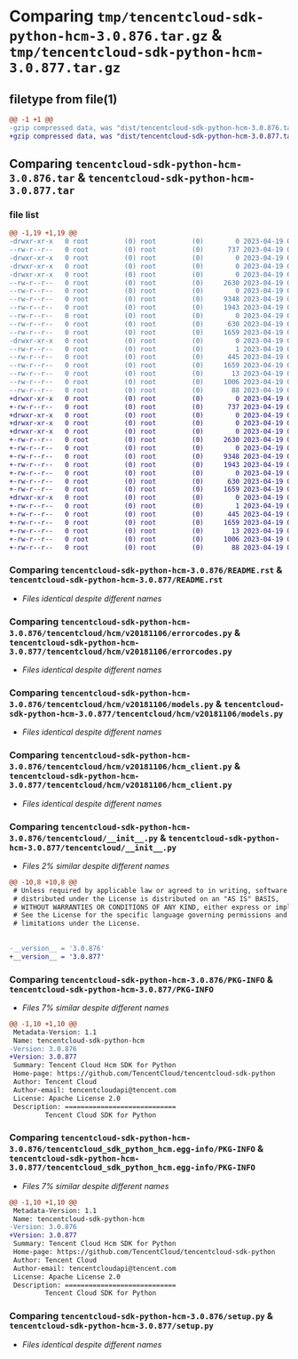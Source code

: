 # Comparing `tmp/tencentcloud-sdk-python-hcm-3.0.876.tar.gz` & `tmp/tencentcloud-sdk-python-hcm-3.0.877.tar.gz`

## filetype from file(1)

```diff
@@ -1 +1 @@
-gzip compressed data, was "dist/tencentcloud-sdk-python-hcm-3.0.876.tar", last modified: Wed Apr 19 00:28:56 2023, max compression
+gzip compressed data, was "dist/tencentcloud-sdk-python-hcm-3.0.877.tar", last modified: Wed Apr 19 09:18:19 2023, max compression
```

## Comparing `tencentcloud-sdk-python-hcm-3.0.876.tar` & `tencentcloud-sdk-python-hcm-3.0.877.tar`

### file list

```diff
@@ -1,19 +1,19 @@
-drwxr-xr-x   0 root         (0) root         (0)        0 2023-04-19 00:28:56.000000 tencentcloud-sdk-python-hcm-3.0.876/
--rw-r--r--   0 root         (0) root         (0)      737 2023-04-19 00:28:56.000000 tencentcloud-sdk-python-hcm-3.0.876/README.rst
-drwxr-xr-x   0 root         (0) root         (0)        0 2023-04-19 00:28:56.000000 tencentcloud-sdk-python-hcm-3.0.876/tencentcloud/
-drwxr-xr-x   0 root         (0) root         (0)        0 2023-04-19 00:28:56.000000 tencentcloud-sdk-python-hcm-3.0.876/tencentcloud/hcm/
-drwxr-xr-x   0 root         (0) root         (0)        0 2023-04-19 00:28:56.000000 tencentcloud-sdk-python-hcm-3.0.876/tencentcloud/hcm/v20181106/
--rw-r--r--   0 root         (0) root         (0)     2630 2023-04-19 00:28:56.000000 tencentcloud-sdk-python-hcm-3.0.876/tencentcloud/hcm/v20181106/errorcodes.py
--rw-r--r--   0 root         (0) root         (0)        0 2023-04-19 00:28:56.000000 tencentcloud-sdk-python-hcm-3.0.876/tencentcloud/hcm/v20181106/__init__.py
--rw-r--r--   0 root         (0) root         (0)     9348 2023-04-19 00:28:56.000000 tencentcloud-sdk-python-hcm-3.0.876/tencentcloud/hcm/v20181106/models.py
--rw-r--r--   0 root         (0) root         (0)     1943 2023-04-19 00:28:56.000000 tencentcloud-sdk-python-hcm-3.0.876/tencentcloud/hcm/v20181106/hcm_client.py
--rw-r--r--   0 root         (0) root         (0)        0 2023-04-19 00:28:56.000000 tencentcloud-sdk-python-hcm-3.0.876/tencentcloud/hcm/__init__.py
--rw-r--r--   0 root         (0) root         (0)      630 2023-04-19 00:28:56.000000 tencentcloud-sdk-python-hcm-3.0.876/tencentcloud/__init__.py
--rw-r--r--   0 root         (0) root         (0)     1659 2023-04-19 00:28:56.000000 tencentcloud-sdk-python-hcm-3.0.876/PKG-INFO
-drwxr-xr-x   0 root         (0) root         (0)        0 2023-04-19 00:28:56.000000 tencentcloud-sdk-python-hcm-3.0.876/tencentcloud_sdk_python_hcm.egg-info/
--rw-r--r--   0 root         (0) root         (0)        1 2023-04-19 00:28:56.000000 tencentcloud-sdk-python-hcm-3.0.876/tencentcloud_sdk_python_hcm.egg-info/dependency_links.txt
--rw-r--r--   0 root         (0) root         (0)      445 2023-04-19 00:28:56.000000 tencentcloud-sdk-python-hcm-3.0.876/tencentcloud_sdk_python_hcm.egg-info/SOURCES.txt
--rw-r--r--   0 root         (0) root         (0)     1659 2023-04-19 00:28:56.000000 tencentcloud-sdk-python-hcm-3.0.876/tencentcloud_sdk_python_hcm.egg-info/PKG-INFO
--rw-r--r--   0 root         (0) root         (0)       13 2023-04-19 00:28:56.000000 tencentcloud-sdk-python-hcm-3.0.876/tencentcloud_sdk_python_hcm.egg-info/top_level.txt
--rw-r--r--   0 root         (0) root         (0)     1006 2023-04-19 00:28:56.000000 tencentcloud-sdk-python-hcm-3.0.876/setup.py
--rw-r--r--   0 root         (0) root         (0)       88 2023-04-19 00:28:56.000000 tencentcloud-sdk-python-hcm-3.0.876/setup.cfg
+drwxr-xr-x   0 root         (0) root         (0)        0 2023-04-19 09:18:19.000000 tencentcloud-sdk-python-hcm-3.0.877/
+-rw-r--r--   0 root         (0) root         (0)      737 2023-04-19 09:18:19.000000 tencentcloud-sdk-python-hcm-3.0.877/README.rst
+drwxr-xr-x   0 root         (0) root         (0)        0 2023-04-19 09:18:19.000000 tencentcloud-sdk-python-hcm-3.0.877/tencentcloud/
+drwxr-xr-x   0 root         (0) root         (0)        0 2023-04-19 09:18:19.000000 tencentcloud-sdk-python-hcm-3.0.877/tencentcloud/hcm/
+drwxr-xr-x   0 root         (0) root         (0)        0 2023-04-19 09:18:19.000000 tencentcloud-sdk-python-hcm-3.0.877/tencentcloud/hcm/v20181106/
+-rw-r--r--   0 root         (0) root         (0)     2630 2023-04-19 09:18:19.000000 tencentcloud-sdk-python-hcm-3.0.877/tencentcloud/hcm/v20181106/errorcodes.py
+-rw-r--r--   0 root         (0) root         (0)        0 2023-04-19 09:18:19.000000 tencentcloud-sdk-python-hcm-3.0.877/tencentcloud/hcm/v20181106/__init__.py
+-rw-r--r--   0 root         (0) root         (0)     9348 2023-04-19 09:18:19.000000 tencentcloud-sdk-python-hcm-3.0.877/tencentcloud/hcm/v20181106/models.py
+-rw-r--r--   0 root         (0) root         (0)     1943 2023-04-19 09:18:19.000000 tencentcloud-sdk-python-hcm-3.0.877/tencentcloud/hcm/v20181106/hcm_client.py
+-rw-r--r--   0 root         (0) root         (0)        0 2023-04-19 09:18:19.000000 tencentcloud-sdk-python-hcm-3.0.877/tencentcloud/hcm/__init__.py
+-rw-r--r--   0 root         (0) root         (0)      630 2023-04-19 09:18:19.000000 tencentcloud-sdk-python-hcm-3.0.877/tencentcloud/__init__.py
+-rw-r--r--   0 root         (0) root         (0)     1659 2023-04-19 09:18:19.000000 tencentcloud-sdk-python-hcm-3.0.877/PKG-INFO
+drwxr-xr-x   0 root         (0) root         (0)        0 2023-04-19 09:18:19.000000 tencentcloud-sdk-python-hcm-3.0.877/tencentcloud_sdk_python_hcm.egg-info/
+-rw-r--r--   0 root         (0) root         (0)        1 2023-04-19 09:18:19.000000 tencentcloud-sdk-python-hcm-3.0.877/tencentcloud_sdk_python_hcm.egg-info/dependency_links.txt
+-rw-r--r--   0 root         (0) root         (0)      445 2023-04-19 09:18:19.000000 tencentcloud-sdk-python-hcm-3.0.877/tencentcloud_sdk_python_hcm.egg-info/SOURCES.txt
+-rw-r--r--   0 root         (0) root         (0)     1659 2023-04-19 09:18:19.000000 tencentcloud-sdk-python-hcm-3.0.877/tencentcloud_sdk_python_hcm.egg-info/PKG-INFO
+-rw-r--r--   0 root         (0) root         (0)       13 2023-04-19 09:18:19.000000 tencentcloud-sdk-python-hcm-3.0.877/tencentcloud_sdk_python_hcm.egg-info/top_level.txt
+-rw-r--r--   0 root         (0) root         (0)     1006 2023-04-19 09:18:19.000000 tencentcloud-sdk-python-hcm-3.0.877/setup.py
+-rw-r--r--   0 root         (0) root         (0)       88 2023-04-19 09:18:19.000000 tencentcloud-sdk-python-hcm-3.0.877/setup.cfg
```

### Comparing `tencentcloud-sdk-python-hcm-3.0.876/README.rst` & `tencentcloud-sdk-python-hcm-3.0.877/README.rst`

 * *Files identical despite different names*

### Comparing `tencentcloud-sdk-python-hcm-3.0.876/tencentcloud/hcm/v20181106/errorcodes.py` & `tencentcloud-sdk-python-hcm-3.0.877/tencentcloud/hcm/v20181106/errorcodes.py`

 * *Files identical despite different names*

### Comparing `tencentcloud-sdk-python-hcm-3.0.876/tencentcloud/hcm/v20181106/models.py` & `tencentcloud-sdk-python-hcm-3.0.877/tencentcloud/hcm/v20181106/models.py`

 * *Files identical despite different names*

### Comparing `tencentcloud-sdk-python-hcm-3.0.876/tencentcloud/hcm/v20181106/hcm_client.py` & `tencentcloud-sdk-python-hcm-3.0.877/tencentcloud/hcm/v20181106/hcm_client.py`

 * *Files identical despite different names*

### Comparing `tencentcloud-sdk-python-hcm-3.0.876/tencentcloud/__init__.py` & `tencentcloud-sdk-python-hcm-3.0.877/tencentcloud/__init__.py`

 * *Files 2% similar despite different names*

```diff
@@ -10,8 +10,8 @@
 # Unless required by applicable law or agreed to in writing, software
 # distributed under the License is distributed on an "AS IS" BASIS,
 # WITHOUT WARRANTIES OR CONDITIONS OF ANY KIND, either express or implied.
 # See the License for the specific language governing permissions and
 # limitations under the License.
 
 
-__version__ = '3.0.876'
+__version__ = '3.0.877'
```

### Comparing `tencentcloud-sdk-python-hcm-3.0.876/PKG-INFO` & `tencentcloud-sdk-python-hcm-3.0.877/PKG-INFO`

 * *Files 7% similar despite different names*

```diff
@@ -1,10 +1,10 @@
 Metadata-Version: 1.1
 Name: tencentcloud-sdk-python-hcm
-Version: 3.0.876
+Version: 3.0.877
 Summary: Tencent Cloud Hcm SDK for Python
 Home-page: https://github.com/TencentCloud/tencentcloud-sdk-python
 Author: Tencent Cloud
 Author-email: tencentcloudapi@tencent.com
 License: Apache License 2.0
 Description: ============================
         Tencent Cloud SDK for Python
```

### Comparing `tencentcloud-sdk-python-hcm-3.0.876/tencentcloud_sdk_python_hcm.egg-info/PKG-INFO` & `tencentcloud-sdk-python-hcm-3.0.877/tencentcloud_sdk_python_hcm.egg-info/PKG-INFO`

 * *Files 7% similar despite different names*

```diff
@@ -1,10 +1,10 @@
 Metadata-Version: 1.1
 Name: tencentcloud-sdk-python-hcm
-Version: 3.0.876
+Version: 3.0.877
 Summary: Tencent Cloud Hcm SDK for Python
 Home-page: https://github.com/TencentCloud/tencentcloud-sdk-python
 Author: Tencent Cloud
 Author-email: tencentcloudapi@tencent.com
 License: Apache License 2.0
 Description: ============================
         Tencent Cloud SDK for Python
```

### Comparing `tencentcloud-sdk-python-hcm-3.0.876/setup.py` & `tencentcloud-sdk-python-hcm-3.0.877/setup.py`

 * *Files identical despite different names*

